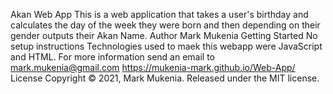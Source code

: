 Akan Web App
This is a web application that takes a user's birthday and calculates the day of the week they were born and then depending on their gender outputs their Akan Name.
Author
Mark Mukenia
Getting Started
No setup instructions
Technologies used to maek this webapp were JavaScript and HTML.
For more information send an email to mark.mukenia@gmail.com
https://mukenia-mark.github.io/Web-App/
License
Copyright © 2021, Mark Mukenia. Released under the MIT license.
